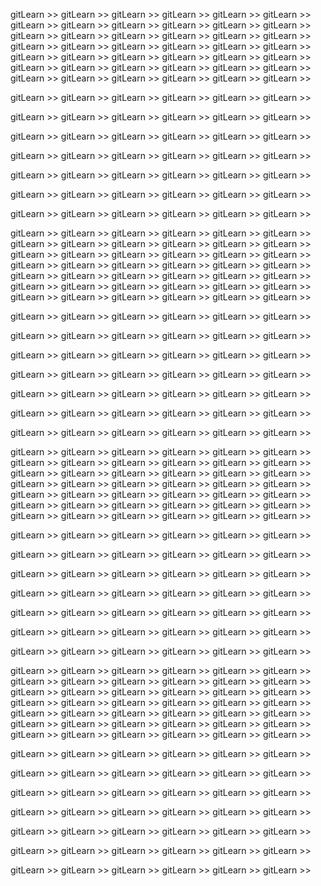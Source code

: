 gitLearn >> gitLearn >> gitLearn >> gitLearn >> gitLearn >> gitLearn >> 
gitLearn >> gitLearn >> gitLearn >> gitLearn >> gitLearn >> gitLearn >> 
gitLearn >> gitLearn >> gitLearn >> gitLearn >> gitLearn >> gitLearn >> 
gitLearn >> gitLearn >> gitLearn >> gitLearn >> gitLearn >> gitLearn >> 
gitLearn >> gitLearn >> gitLearn >> gitLearn >> gitLearn >> gitLearn >> 
gitLearn >> gitLearn >> gitLearn >> gitLearn >> gitLearn >> gitLearn >> 
gitLearn >> gitLearn >> gitLearn >> gitLearn >> gitLearn >> gitLearn >> 

gitLearn >> gitLearn >> gitLearn >> gitLearn >> gitLearn >> gitLearn >> 

gitLearn >> gitLearn >> gitLearn >> gitLearn >> gitLearn >> gitLearn >> 

gitLearn >> gitLearn >> gitLearn >> gitLearn >> gitLearn >> gitLearn >> 

gitLearn >> gitLearn >> gitLearn >> gitLearn >> gitLearn >> gitLearn >> 

gitLearn >> gitLearn >> gitLearn >> gitLearn >> gitLearn >> gitLearn >> 

gitLearn >> gitLearn >> gitLearn >> gitLearn >> gitLearn >> gitLearn >> 

gitLearn >> gitLearn >> gitLearn >> gitLearn >> gitLearn >> gitLearn >> 






gitLearn >> gitLearn >> gitLearn >> gitLearn >> gitLearn >> gitLearn >> 
gitLearn >> gitLearn >> gitLearn >> gitLearn >> gitLearn >> gitLearn >> 
gitLearn >> gitLearn >> gitLearn >> gitLearn >> gitLearn >> gitLearn >> 
gitLearn >> gitLearn >> gitLearn >> gitLearn >> gitLearn >> gitLearn >> 
gitLearn >> gitLearn >> gitLearn >> gitLearn >> gitLearn >> gitLearn >> 
gitLearn >> gitLearn >> gitLearn >> gitLearn >> gitLearn >> gitLearn >> 
gitLearn >> gitLearn >> gitLearn >> gitLearn >> gitLearn >> gitLearn >> 

gitLearn >> gitLearn >> gitLearn >> gitLearn >> gitLearn >> gitLearn >> 

gitLearn >> gitLearn >> gitLearn >> gitLearn >> gitLearn >> gitLearn >> 

gitLearn >> gitLearn >> gitLearn >> gitLearn >> gitLearn >> gitLearn >> 

gitLearn >> gitLearn >> gitLearn >> gitLearn >> gitLearn >> gitLearn >> 

gitLearn >> gitLearn >> gitLearn >> gitLearn >> gitLearn >> gitLearn >> 

gitLearn >> gitLearn >> gitLearn >> gitLearn >> gitLearn >> gitLearn >> 

gitLearn >> gitLearn >> gitLearn >> gitLearn >> gitLearn >> gitLearn >> 






gitLearn >> gitLearn >> gitLearn >> gitLearn >> gitLearn >> gitLearn >> 
gitLearn >> gitLearn >> gitLearn >> gitLearn >> gitLearn >> gitLearn >> 
gitLearn >> gitLearn >> gitLearn >> gitLearn >> gitLearn >> gitLearn >> 
gitLearn >> gitLearn >> gitLearn >> gitLearn >> gitLearn >> gitLearn >> 
gitLearn >> gitLearn >> gitLearn >> gitLearn >> gitLearn >> gitLearn >> 
gitLearn >> gitLearn >> gitLearn >> gitLearn >> gitLearn >> gitLearn >> 
gitLearn >> gitLearn >> gitLearn >> gitLearn >> gitLearn >> gitLearn >> 

gitLearn >> gitLearn >> gitLearn >> gitLearn >> gitLearn >> gitLearn >> 

gitLearn >> gitLearn >> gitLearn >> gitLearn >> gitLearn >> gitLearn >> 

gitLearn >> gitLearn >> gitLearn >> gitLearn >> gitLearn >> gitLearn >> 

gitLearn >> gitLearn >> gitLearn >> gitLearn >> gitLearn >> gitLearn >> 

gitLearn >> gitLearn >> gitLearn >> gitLearn >> gitLearn >> gitLearn >> 

gitLearn >> gitLearn >> gitLearn >> gitLearn >> gitLearn >> gitLearn >> 

gitLearn >> gitLearn >> gitLearn >> gitLearn >> gitLearn >> gitLearn >> 






gitLearn >> gitLearn >> gitLearn >> gitLearn >> gitLearn >> gitLearn >> 
gitLearn >> gitLearn >> gitLearn >> gitLearn >> gitLearn >> gitLearn >> 
gitLearn >> gitLearn >> gitLearn >> gitLearn >> gitLearn >> gitLearn >> 
gitLearn >> gitLearn >> gitLearn >> gitLearn >> gitLearn >> gitLearn >> 
gitLearn >> gitLearn >> gitLearn >> gitLearn >> gitLearn >> gitLearn >> 
gitLearn >> gitLearn >> gitLearn >> gitLearn >> gitLearn >> gitLearn >> 
gitLearn >> gitLearn >> gitLearn >> gitLearn >> gitLearn >> gitLearn >> 

gitLearn >> gitLearn >> gitLearn >> gitLearn >> gitLearn >> gitLearn >> 

gitLearn >> gitLearn >> gitLearn >> gitLearn >> gitLearn >> gitLearn >> 

gitLearn >> gitLearn >> gitLearn >> gitLearn >> gitLearn >> gitLearn >> 

gitLearn >> gitLearn >> gitLearn >> gitLearn >> gitLearn >> gitLearn >> 

gitLearn >> gitLearn >> gitLearn >> gitLearn >> gitLearn >> gitLearn >> 

gitLearn >> gitLearn >> gitLearn >> gitLearn >> gitLearn >> gitLearn >> 

gitLearn >> gitLearn >> gitLearn >> gitLearn >> gitLearn >> gitLearn >> 






